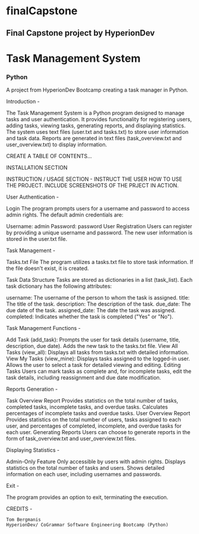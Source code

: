 # finalCapstone

## Final Capstone project by HyperionDev

# Task Management System

### Python

A project from HyperionDev Bootcamp creating a task manager in Python.

Introduction -

The Task Management System is a Python program designed to manage tasks and user authentication. It provides functionality for registering users, adding tasks, viewing tasks, generating reports, and displaying statistics. The system uses text files (user.txt and tasks.txt) to store user information and task data. Reports are generated in text files (task_overview.txt and user_overview.txt) to display information.

CREATE A TABLE OF CONTENTS...

INSTALLATION SECTION

INSTRUCTION / USAGE SECTION - INSTRUCT THE USER HOW TO USE THE PROJECT. INCLUDE SCREENSHOTS OF THE PRJECT IN ACTION.

User Authentication -

Login
The program prompts users for a username and password to access admin rights. The default admin credentials are:

Username: admin
Password: password
User Registration
Users can register by providing a unique username and password. The new user information is stored in the user.txt file.

Task Management -

Tasks.txt File
The program utilizes a tasks.txt file to store task information. If the file doesn't exist, it is created.

Task Data Structure
Tasks are stored as dictionaries in a list (task_list). Each task dictionary has the following attributes:

username: The username of the person to whom the task is assigned.
title: The title of the task.
description: The description of the task.
due_date: The due date of the task.
assigned_date: The date the task was assigned.
completed: Indicates whether the task is completed ("Yes" or "No").

Task Management Functions -

Add Task (add_task):
Prompts the user for task details (username, title, description, due date).
Adds the new task to the tasks.txt file.
View All Tasks (view_all):
Displays all tasks from tasks.txt with detailed information.
View My Tasks (view_mine):
Displays tasks assigned to the logged-in user.
Allows the user to select a task for detailed viewing and editing.
Editing Tasks
Users can mark tasks as complete and, for incomplete tasks, edit the task details, including reassignment and due date modification.

Reports Generation -

Task Overview Report
Provides statistics on the total number of tasks, completed tasks, incomplete tasks, and overdue tasks.
Calculates percentages of incomplete tasks and overdue tasks.
User Overview Report
Provides statistics on the total number of users, tasks assigned to each user, and percentages of completed, incomplete, and overdue tasks for each user.
Generating Reports
Users can choose to generate reports in the form of task_overview.txt and user_overview.txt files.

Displaying Statistics -

Admin-Only Feature
Only accessible by users with admin rights.
Displays statistics on the total number of tasks and users.
Shows detailed information on each user, including usernames and passwords.

Exit -

The program provides an option to exit, terminating the execution.

CREDITS -

    Tom Bergmanis
    HyperionDev/ CoGrammar Software Engineering Bootcamp (Python)
